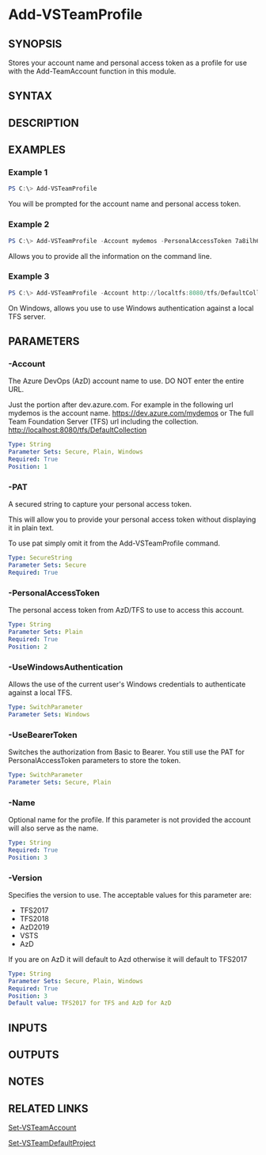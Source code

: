


# Add-VSTeamProfile

## SYNOPSIS

Stores your account name and personal access token as a profile for use with
the Add-TeamAccount function in this module.

## SYNTAX

## DESCRIPTION

## EXAMPLES

### Example 1

```PowerShell
PS C:\> Add-VSTeamProfile
```

You will be prompted for the account name and personal access token.

### Example 2

```PowerShell
PS C:\> Add-VSTeamProfile -Account mydemos -PersonalAccessToken 7a8ilh6db4aforlrnrqmdrxdztkjvcc4uhlh5vgbteserp3mziwnga -Version TFS2018
```

Allows you to provide all the information on the command line.

### Example 3

```PowerShell
PS C:\> Add-VSTeamProfile -Account http://localtfs:8080/tfs/DefaultCollection -UseWindowsAuthentication
```

On Windows, allows you use to use Windows authentication against a local TFS server.

## PARAMETERS

### -Account

The Azure DevOps (AzD) account name to use.
DO NOT enter the entire URL.

Just the portion after dev.azure.com. For example in the
following url mydemos is the account name.
<https://dev.azure.com/mydemos>
or
The full Team Foundation Server (TFS) url including the collection.
<http://localhost:8080/tfs/DefaultCollection>

```yaml
Type: String
Parameter Sets: Secure, Plain, Windows
Required: True
Position: 1
```

### -PAT

A secured string to capture your personal access token.

This will allow you to provide your personal access token
without displaying it in plain text.

To use pat simply omit it from the Add-VSTeamProfile command.

```yaml
Type: SecureString
Parameter Sets: Secure
Required: True
```

### -PersonalAccessToken

The personal access token from AzD/TFS to use to access this account.

```yaml
Type: String
Parameter Sets: Plain
Required: True
Position: 2
```

### -UseWindowsAuthentication

Allows the use of the current user's Windows credentials to authenticate against a local TFS.

```yaml
Type: SwitchParameter
Parameter Sets: Windows
```

### -UseBearerToken

Switches the authorization from Basic to Bearer.  You still use the PAT for PersonalAccessToken parameters to store the token.

```yaml
Type: SwitchParameter
Parameter Sets: Secure, Plain
```

### -Name

Optional name for the profile. If this parameter is not provided the account will also serve as the name.

```yaml
Type: String
Required: True
Position: 3
```

### -Version

Specifies the version to use. The acceptable values for this parameter are:

- TFS2017
- TFS2018
- AzD2019
- VSTS
- AzD

If you are on AzD it will default to Azd otherwise it will default to TFS2017

```yaml
Type: String
Parameter Sets: Secure, Plain, Windows
Required: True
Position: 3
Default value: TFS2017 for TFS and AzD for AzD
```

## INPUTS

## OUTPUTS

## NOTES

## RELATED LINKS

[Set-VSTeamAccount](Set-VSTeamAccount.md)

[Set-VSTeamDefaultProject](Set-VSTeamDefaultProject.md)

